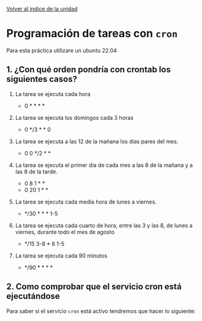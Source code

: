 [Volver al indice de la unidad](../../index.md)

# Programación de tareas con ```cron```

Para esta práctica utilizare un ubuntu 22.04

## 1. ¿Con qué orden pondría con crontab los siguientes casos?

1. La tarea se ejecuta cada hora
   - 0 * * * *

2. La tarea se ejecuta los domingos cada 3 horas
   - 0 */3 * * 0

2. La tarea se ejecuta a las 12 de la mañana los días pares del mes.
   - 0 0 */2 * *

2. La tarea se ejecuta el primer día de cada mes a las 8 de la mañana y a las 8 de la tarde.
   - 0 8 1 * *
   - 0 20 1 * *

2. La tarea se ejecuta cada media hora de lunes a viernes.
   - */30 * * * 1-5

2. La tarea se ejecuta cada cuarto de hora, entre las 3 y las 8, de lunes a viernes, durante todo el mes de agosto
   - */15 3-8 * 8 1-5

2. La tarea se ejecuta cada 90 minutos
   - */90 * * * *

## 2. Como comprobar que el servicio cron está ejecutándose

Para saber si el servicio ```cron``` está activo tendremos que hacer lo siguiente: